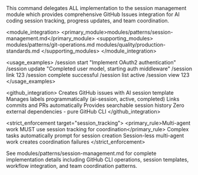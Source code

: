 <command purpose="AI session management via GitHub Issues for development tracking and coordination">
  
  <delegation target="modules/patterns/session-management.md">
    This command delegates ALL implementation to the session management module which provides comprehensive GitHub Issues integration for AI coding session tracking, progress updates, and team coordination.
  </delegation>
  
  <module_integration>
    <primary_module>modules/patterns/session-management.md</primary_module>
    <supporting_modules>
      <module>modules/patterns/git-operations.md</module>
      <module>modules/quality/production-standards.md</module>
    </supporting_modules>
  </module_integration>
  
  <usage_examples>
    <example type="start">/session start "Implement OAuth2 authentication"</example>
    <example type="update">/session update "Completed user model, starting auth middleware"</example>
    <example type="link">/session link 123</example>
    <example type="complete">/session complete successful</example>
    <example type="list">/session list active</example>
    <example type="view">/session view 123</example>
  </usage_examples>
  
  <github_integration>
    <feature>Creates GitHub issues with AI session template</feature>
    <feature>Manages labels programmatically (ai-session, active, completed)</feature>
    <feature>Links commits and PRs automatically</feature>
    <feature>Provides searchable session history</feature>
    <feature>Zero external dependencies - pure GitHub CLI</feature>
  </github_integration>
  
  <strict_enforcement target="session_tracking">
    <primary_rule>Multi-agent work MUST use session tracking for coordination</primary_rule>
    <verification>Complex tasks automatically prompt for session creation</verification>
    <consequence>Session-less multi-agent work creates coordination failures</consequence>
  </strict_enforcement>
  
  <reference>
    See modules/patterns/session-management.md for complete implementation details including GitHub CLI operations, session templates, workflow integration, and team coordination patterns.
  </reference>
  
</command>